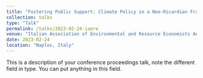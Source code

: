 ```yaml
---
title: "Fostering Public Support: Climate Policy in a Neo-Ricardian Framework"
collection: talks
type: "Talk"
permalink: /talks/2023-02-24-iaere
venue: "Italian Association of Environmental and Resource Economists Annual Conference, Università degli studi di Napoli Parthenope"
date: 2023-02-24
location: "Naples, Italy"
---
```


This is a description of your conference proceedings talk, note the different field in type. You can put anything in this field.
